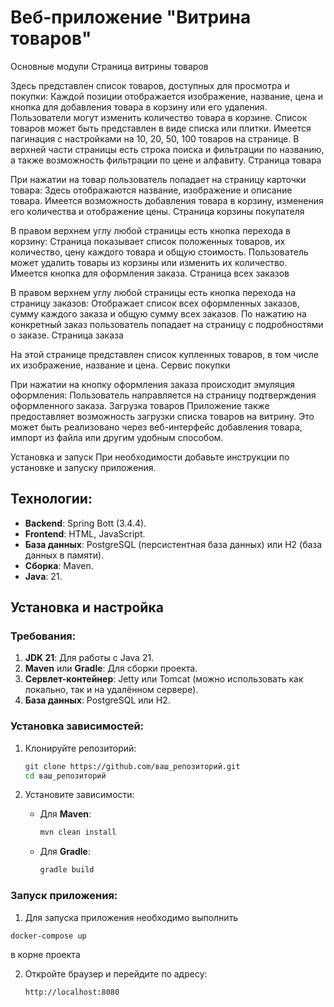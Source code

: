# Веб-приложение "Витрина товаров"

Основные модули
Страница витрины товаров

Здесь представлен список товаров, доступных для просмотра и покупки:
Каждой позиции отображается изображение, название, цена и кнопка для добавления товара в корзину или его удаления.
Пользователи могут изменить количество товара в корзине.
Список товаров может быть представлен в виде списка или плитки.
Имеется пагинация с настройками на 10, 20, 50, 100 товаров на странице.
В верхней части страницы есть строка поиска и фильтрации по названию, а также возможность фильтрации по цене и алфавиту.
Страница товара

При нажатии на товар пользователь попадает на страницу карточки товара:
Здесь отображаются название, изображение и описание товара.
Имеется возможность добавления товара в корзину, изменения его количества и отображение цены.
Страница корзины покупателя

В правом верхнем углу любой страницы есть кнопка перехода в корзину:
Страница показывает список положенных товаров, их количество, цену каждого товара и общую стоимость.
Пользователь может удалить товары из корзины или изменить их количество.
Имеется кнопка для оформления заказа.
Страница всех заказов

В правом верхнем углу любой страницы есть кнопка перехода на страницу заказов:
Отображает список всех оформленных заказов, сумму каждого заказа и общую сумму всех заказов.
По нажатию на конкретный заказ пользователь попадает на страницу с подробностями о заказе.
Страница заказа

На этой странице представлен список купленных товаров, в том числе их изображение, название и цена.
Сервис покупки

При нажатии на кнопку оформления заказа происходит эмуляция оформления:
Пользователь направляется на страницу подтверждения оформленного заказа.
Загрузка товаров
Приложение также предоставляет возможность загрузки списка товаров на витрину. Это может быть реализовано через веб-интерфейс добавления товара, импорт из файла или другим удобным способом.

Установка и запуск
При необходимости добавьте инструкции по установке и запуску приложения.

## Технологии:

- **Backend**: Spring Bott (3.4.4).
- **Frontend**: HTML, JavaScript.
- **База данных**: PostgreSQL (персистентная база данных) или H2 (база данных в памяти).
- **Сборка**: Maven.
- **Java**: 21.

## Установка и настройка

### Требования:

1. **JDK 21**: Для работы с Java 21.
2. **Maven** или **Gradle**: Для сборки проекта.
3. **Сервлет-контейнер**: Jetty или Tomcat (можно использовать как локально, так и на удалённом сервере).
4. **База данных**: PostgreSQL или H2.

### Установка зависимостей:

1. Клонируйте репозиторий:
    ```bash
    git clone https://github.com/ваш_репозиторий.git
    cd ваш_репозиторий
    ```

2. Установите зависимости:
    - Для **Maven**:
        ```bash
        mvn clean install
        ```
    - Для **Gradle**:
        ```bash
        gradle build
        ```

### Запуск приложения:

1. Для запуска приложения необходимо выполнить 
```bash
docker-compose up
```
в корне проекта

2. Откройте браузер и перейдите по адресу:
    ```
    http://localhost:8080
    ```
